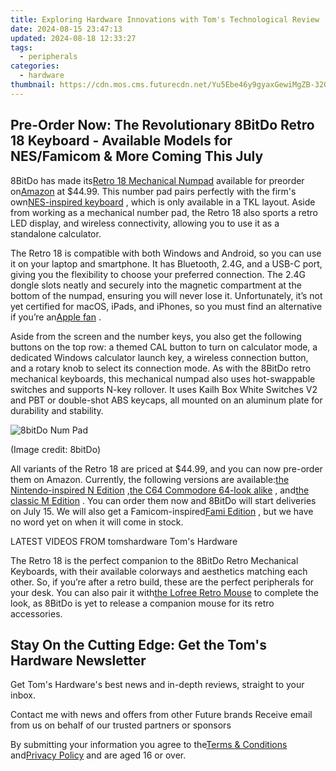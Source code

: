 ```yaml
---
title: Exploring Hardware Innovations with Tom's Technological Review
date: 2024-08-15 23:47:13
updated: 2024-08-18 12:33:27
tags:
  - peripherals
categories:
  - hardware
thumbnail: https://cdn.mos.cms.futurecdn.net/Yu5Ebe46y9gyaxGewiMgZB-320-80.jpg
---
```


## Pre-Order Now: The Revolutionary 8BitDo Retro 18 Keyboard - Available Models for NES/Famicom & More Coming This July

8BitDo has made its[Retro 18 Mechanical Numpad](https://target.georiot.com/Proxy.ashx?tsid=45723&GR%5FURL=https%3A%2F%2Famazon.com%2Fdp%2FB0D4QC8R4P%2F%3Ftag%3Dhawk-future-20%26ascsubtag%3Dtomshardware-us-1019741722698360109-20) available for preorder on[Amazon](https://tools.techidaily.com) at $44.99\. This number pad pairs perfectly with the firm's own[NES-inspired keyboard](https://tools.techidaily.com) , which is only available in a TKL layout. Aside from working as a mechanical number pad, the Retro 18 also sports a retro LED display, and wireless connectivity, allowing you to use it as a standalone calculator.

 The Retro 18 is compatible with both Windows and Android, so you can use it on your laptop and smartphone. It has Bluetooth, 2.4G, and a USB-C port, giving you the flexibility to choose your preferred connection. The 2.4G dongle slots neatly and securely into the magnetic compartment at the bottom of the numpad, ensuring you will never lose it. Unfortunately, it’s not yet certified for macOS, iPads, and iPhones, so you must find an alternative if you’re an[Apple fan](https://tools.techidaily.com) .

 Aside from the screen and the number keys, you also get the following buttons on the top row: a themed CAL button to turn on calculator mode, a dedicated Windows calculator launch key, a wireless connection button, and a rotary knob to select its connection mode. As with the 8BitDo retro mechanical keyboards, this mechanical numpad also uses hot-swappable switches and supports N-key rollover. It uses Kailh Box White Switches V2 and PBT or double-shot ABS keycaps, all mounted on an aluminum plate for durability and stability.

![8bitDo Num Pad](https://cdn.mos.cms.futurecdn.net/5yccSGF6AjMmgbnyyAjka6-320-80.jpg)

 (Image credit: 8bitDo)

 All variants of the Retro 18 are priced at $44.99, and you can now pre-order them on Amazon. Currently, the following versions are available:[the Nintendo-inspired N Edition](https://target.georiot.com/Proxy.ashx?tsid=45723&GR%5FURL=https%3A%2F%2Famazon.com%2Fdp%2FB0D4QC8R4P%2F%3Ftag%3Dhawk-future-20%26ascsubtag%3Dtomshardware-us-3814386063844302644-20) ,[the C64 Commodore 64-look alike](https://target.georiot.com/Proxy.ashx?tsid=45723&GR%5FURL=https%3A%2F%2Famazon.com%2Fdp%2FB00PN9S6JU%2F%3Ftag%3Dhawk-future-20%26ascsubtag%3Dtomshardware-us-1501732480021189004-20) , and[the classic M Edition](https://target.georiot.com/Proxy.ashx?tsid=45723&GR%5FURL=https%3A%2F%2Famazon.com%2Fdp%2FB0D4QPC1GG%2F%3Ftag%3Dhawk-future-20%26ascsubtag%3Dtomshardware-us-1441840351183238502-20) . You can order them now and 8BitDo will start deliveries on July 15\. We will also get a Famicom-inspired[Fami Edition](https://target.georiot.com/Proxy.ashx?tsid=45723&GR%5FURL=https%3A%2F%2Famazon.com%2Fdp%2FB0D4QGX9QB%3Ftag%3Dhawk-future-20%26ascsubtag%3Dtomshardware-us-9491946055229661978-20) , but we have no word yet on when it will come in stock.

 LATEST VIDEOS FROM tomshardware Tom's Hardware

 The Retro 18 is the perfect companion to the 8BitDo Retro Mechanical Keyboards, with their available colorways and aesthetics matching each other. So, if you’re after a retro build, these are the perfect peripherals for your desk. You can also pair it with[the Lofree Retro Mouse](https://target.georiot.com/Proxy.ashx?tsid=45723&GR%5FURL=https%3A%2F%2Famazon.com%2FLOFREE-Bluetooth-Connection-Rechargeable-Compatible%2Fdp%2FB0CT9VX5ZM%2F%3Ftag%3Dhawk-future-20%26ascsubtag%3Dtomshardware-us-1163565040540890099-20) to complete the look, as 8BitDo is yet to release a companion mouse for its retro accessories.

## Stay On the Cutting Edge: Get the Tom's Hardware Newsletter

 Get Tom's Hardware's best news and in-depth reviews, straight to your inbox.

 Contact me with news and offers from other Future brands  Receive email from us on behalf of our trusted partners or sponsors

 By submitting your information you agree to the[Terms & Conditions](https://futureplc.com/terms-conditions/) and[Privacy Policy](https://futureplc.com/privacy-policy/) and are aged 16 or over.

<ins class="adsbygoogle"
     style="display:block"
     data-ad-format="autorelaxed"
     data-ad-client="ca-pub-7571918770474297"
     data-ad-slot="1223367746"></ins>



<ins class="adsbygoogle"
     style="display:block"
     data-ad-client="ca-pub-7571918770474297"
     data-ad-slot="8358498916"
     data-ad-format="auto"
     data-full-width-responsive="true"></ins>
